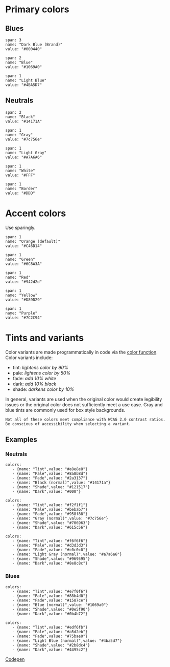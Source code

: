 # Primary colors

## Blues
```color
span: 3
name: "Dark Blue (Brand)"
value: "#000440"
```
```color
span: 2
name: "Blue"
value: "#1069A0"
```
```color
span: 1
name: "Light Blue"
value: "#4BA5D7"
```

## Neutrals
```color
span: 2
name: "Black"
value: "#14171A"
```
```color
span: 1
name: "Gray"
value: "#7c756e"
```
```color
span: 1
name: "Light Gray"
value: "#A7A6A6"
```
```color
span: 1
name: "White"
value: "#FFF"
```
```color
span: 1
name: "Border"
value: "#DDD"
```

# Accent colors
Use sparingly.
```color
span: 1
name: "Orange (default)"
value: "#C46D14"
```
```color
span: 1
name: "Green"
value: "#6C8A3A"
```
```color
span: 1
name: "Red"
value: "#942d2d"
```
```color
span: 1
name: "Yellow"
value: "#D89D29"
```
```color
span: 1
name: "Purple"
value: "#7C2C94"
```

# Tints and variants
Color variants are made programmatically in code via the [color function](https://bitbucket.org/sq360_sysadmin/yale-som-theme/src/master/scss/core/functions/_color.scss). Color variants include:
- tint: *lightens color by 90%*
- pale: *lightens color by 50%*
- fade: *add 10% white*
- dark: *add 10% black*
- shade: *darkens color by 10%*

In general, variants are used when the original color would create legibility issues or the original color does not sufficiently meet a use case. Gray and blue tints are commonly used for box style backgrounds.
```hint
Not all of these colors meet compliance with WCAG 2.0 contrast ratios. Be conscious of accessibility when selecting a variant.
```

## Examples
### Neutrals
```color-palette|horizontal
colors:
   - {name: "Tint",value: "#e8e8e8"}
   - {name: "Pale",value: "#8a8b8d"}
   - {name: "Fade",value: "#2a3137"}
   - {name: "Black (normal)",value: "#14171a"}
   - {name: "Shade",value: "#121517"}
   - {name: "Dark",value: "#000"}
```
```color-palette|horizontal
colors:
   - {name: "Tint",value: "#f2f1f1"}
   - {name: "Pale",value: "#bebab7"}
   - {name: "Fade",value: "#958f88"}
   - {name: "Gray (normal)",value: "#7c756e"}
   - {name: "Shade",value: "#706963"}
   - {name: "Dark",value: "#615c56"}
```
```color-palette|horizontal
colors:
   - {name: "Tint",value: "#f6f6f6"}
   - {name: "Pale",value: "#d3d3d3"}
   - {name: "Fade",value: "#c0c0c0"}
   - {name: "Light Gray (normal)",value: "#a7a6a6"}
   - {name: "Shade",value: "#969595"}
   - {name: "Dark",value: "#8e8c8c"}
```
### Blues
```color-palette|horizontal
colors:
   - {name: "Tint",value: "#e7f0f6"}
   - {name: "Pale",value: "#88b4d0"}
   - {name: "Fade",value: "#1587ce"}
   - {name: "Blue (normal)",value: "#1069a0"}
   - {name: "Shade",value: "#0e5f90"}
   - {name: "Dark",value: "#0b4b72"}
```
```color-palette|horizontal
colors:
   - {name: "Tint",value: "#edf6fb"}
   - {name: "Pale",value: "#a5d2eb"}
   - {name: "Fade",value: "#75bae0"}
   - {name: "Light Blue (normal)",value: "#4ba5d7"}
   - {name: "Shade",value: "#2b8dc4"}
   - {name: "Dark",value: "#4495c2"}
```

[Codepen](https://codepen.io/anon/pen/XBLZxW)
